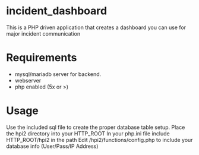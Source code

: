 # incident_dashboard
This is a PHP driven application that creates a dashboard you can use for major incident communication

# Requirements
- mysql/mariadb server for backend.
- webserver
- php enabled (5x or >)

# Usage

Use the included sql file to create the proper database table setup.
Place the hpi2 directory into your HTTP_ROOT
In your php.ini file include HTTP_ROOT/hpi2 in the path
Edit /hpi2/functions/config.php to include your database info (User/Pass/IP Address)
